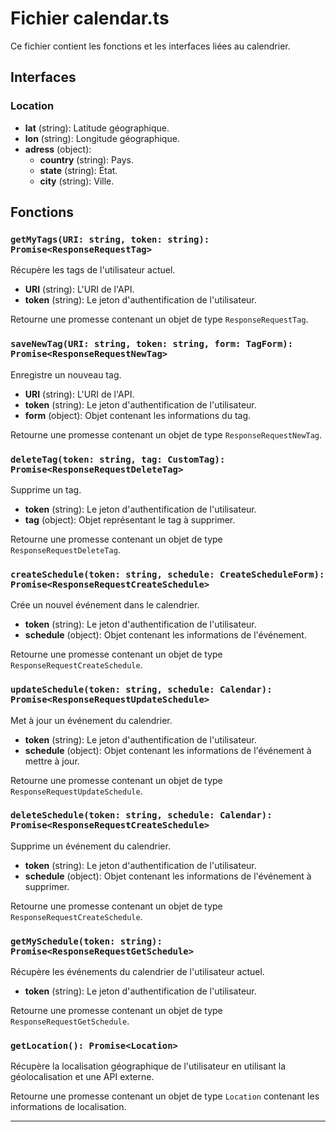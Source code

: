 # Fichier calendar.ts

Ce fichier contient les fonctions et les interfaces liées au calendrier.

## Interfaces

### Location
- **lat** (string): Latitude géographique.
- **lon** (string): Longitude géographique.
- **adress** (object):
  - **country** (string): Pays.
  - **state** (string): État.
  - **city** (string): Ville.

## Fonctions

### `getMyTags(URI: string, token: string): Promise<ResponseRequestTag>`
Récupère les tags de l'utilisateur actuel.

- **URI** (string): L'URI de l'API.
- **token** (string): Le jeton d'authentification de l'utilisateur.

Retourne une promesse contenant un objet de type `ResponseRequestTag`.

### `saveNewTag(URI: string, token: string, form: TagForm): Promise<ResponseRequestNewTag>`
Enregistre un nouveau tag.

- **URI** (string): L'URI de l'API.
- **token** (string): Le jeton d'authentification de l'utilisateur.
- **form** (object): Objet contenant les informations du tag.

Retourne une promesse contenant un objet de type `ResponseRequestNewTag`.

### `deleteTag(token: string, tag: CustomTag): Promise<ResponseRequestDeleteTag>`
Supprime un tag.

- **token** (string): Le jeton d'authentification de l'utilisateur.
- **tag** (object): Objet représentant le tag à supprimer.

Retourne une promesse contenant un objet de type `ResponseRequestDeleteTag`.

### `createSchedule(token: string, schedule: CreateScheduleForm): Promise<ResponseRequestCreateSchedule>`
Crée un nouvel événement dans le calendrier.

- **token** (string): Le jeton d'authentification de l'utilisateur.
- **schedule** (object): Objet contenant les informations de l'événement.

Retourne une promesse contenant un objet de type `ResponseRequestCreateSchedule`.

### `updateSchedule(token: string, schedule: Calendar): Promise<ResponseRequestUpdateSchedule>`
Met à jour un événement du calendrier.

- **token** (string): Le jeton d'authentification de l'utilisateur.
- **schedule** (object): Objet contenant les informations de l'événement à mettre à jour.

Retourne une promesse contenant un objet de type `ResponseRequestUpdateSchedule`.

### `deleteSchedule(token: string, schedule: Calendar): Promise<ResponseRequestCreateSchedule>`
Supprime un événement du calendrier.

- **token** (string): Le jeton d'authentification de l'utilisateur.
- **schedule** (object): Objet contenant les informations de l'événement à supprimer.

Retourne une promesse contenant un objet de type `ResponseRequestCreateSchedule`.

### `getMySchedule(token: string): Promise<ResponseRequestGetSchedule>`
Récupère les événements du calendrier de l'utilisateur actuel.

- **token** (string): Le jeton d'authentification de l'utilisateur.

Retourne une promesse contenant un objet de type `ResponseRequestGetSchedule`.

### `getLocation(): Promise<Location>`
Récupère la localisation géographique de l'utilisateur en utilisant la géolocalisation et une API externe.

Retourne une promesse contenant un objet de type `Location` contenant les informations de localisation.

---
